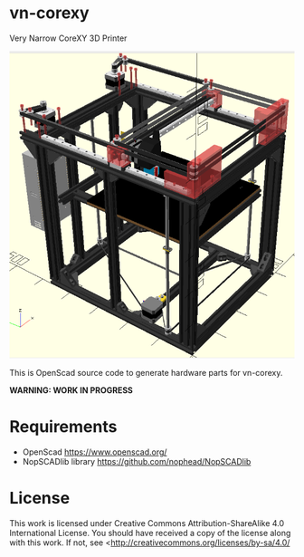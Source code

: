 # vn-corexy
Very Narrow CoreXY 3D Printer

![vn-corexy rendering](img/vn-corexy.png)

This is OpenScad source code to generate hardware parts for vn-corexy.

**WARNING: WORK IN PROGRESS**

# Requirements
- OpenScad https://www.openscad.org/
- NopSCADlib library https://github.com/nophead/NopSCADlib

# License
This work is licensed under Creative Commons Attribution-ShareAlike 4.0 International License.
You should have received a copy of the license along with this work. 
If not, see <http://creativecommons.org/licenses/by-sa/4.0/
